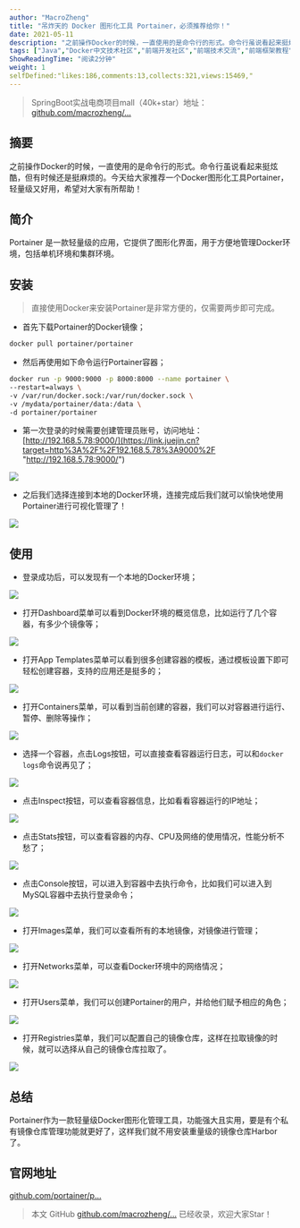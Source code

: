 ```yaml
---
author: "MacroZheng"
title: "吊炸天的 Docker 图形化工具 Portainer，必须推荐给你！"
date: 2021-05-11
description: "之前操作Docker的时候，一直使用的是命令行的形式。命令行虽说看起来挺炫酷，但有时候还是挺麻烦的。今天给大家推荐一个Docker图形化工具Portainer，轻量级又好用，希望对大家有所帮助！"
tags: ["Java","Docker中文技术社区","前端开发社区","前端技术交流","前端框架教程","JavaScript 学习资源","CSS 技巧与最佳实践","HTML5 最新动态","前端工程师职业发展","开源前端项目","前端技术趋势"]
ShowReadingTime: "阅读2分钟"
weight: 1
selfDefined:"likes:186,comments:13,collects:321,views:15469,"
---
```

> SpringBoot实战电商项目mall（40k+star）地址：[github.com/macrozheng/…](https://link.juejin.cn?target=https%3A%2F%2Fgithub.com%2Fmacrozheng%2Fmall "https://github.com/macrozheng/mall")

摘要
--

之前操作Docker的时候，一直使用的是命令行的形式。命令行虽说看起来挺炫酷，但有时候还是挺麻烦的。今天给大家推荐一个Docker图形化工具Portainer，轻量级又好用，希望对大家有所帮助！

简介
--

Portainer 是一款轻量级的应用，它提供了图形化界面，用于方便地管理Docker环境，包括单机环境和集群环境。

安装
--

> 直接使用Docker来安装Portainer是非常方便的，仅需要两步即可完成。

*   首先下载Portainer的Docker镜像；

```bash
docker pull portainer/portainer
```

*   然后再使用如下命令运行Portainer容器；

```bash
docker run -p 9000:9000 -p 8000:8000 --name portainer \
--restart=always \
-v /var/run/docker.sock:/var/run/docker.sock \
-v /mydata/portainer/data:/data \
-d portainer/portainer
```

*   第一次登录的时候需要创建管理员账号，访问地址：[http://192.168.5.78:9000/](https://link.juejin.cn?target=http%3A%2F%2F192.168.5.78%3A9000%2F "http://192.168.5.78:9000/")

![](/images/jueJin/ee21e2f8df0740c.png)

*   之后我们选择连接到本地的Docker环境，连接完成后我们就可以愉快地使用Portainer进行可视化管理了！

![](/images/jueJin/8a4667c3a8104c1.png)

使用
--

*   登录成功后，可以发现有一个本地的Docker环境；

![](/images/jueJin/fadfed09c8a8456.png)

*   打开Dashboard菜单可以看到Docker环境的概览信息，比如运行了几个容器，有多少个镜像等；

![](/images/jueJin/67fc6695daae407.png)

*   打开App Templates菜单可以看到很多创建容器的模板，通过模板设置下即可轻松创建容器，支持的应用还是挺多的；

![](/images/jueJin/47c2a3e670d240e.png)

*   打开Containers菜单，可以看到当前创建的容器，我们可以对容器进行运行、暂停、删除等操作；

![](/images/jueJin/9da0169203324f5.png)

*   选择一个容器，点击Logs按钮，可以直接查看容器运行日志，可以和`docker logs`命令说再见了；

![](/images/jueJin/2b06227a57e94dd.png)

*   点击Inspect按钮，可以查看容器信息，比如看看容器运行的IP地址；

![](/images/jueJin/564b281373f5466.png)

*   点击Stats按钮，可以查看容器的内存、CPU及网络的使用情况，性能分析不愁了；

![](/images/jueJin/3b1cab8f4cf34f3.png)

*   点击Console按钮，可以进入到容器中去执行命令，比如我们可以进入到MySQL容器中去执行登录命令；

![](/images/jueJin/48b9b989d6f8487.png)

*   打开Images菜单，我们可以查看所有的本地镜像，对镜像进行管理；

![](/images/jueJin/8f6ab17422be40f.png)

*   打开Networks菜单，可以查看Docker环境中的网络情况；

![](/images/jueJin/4bf2ee4e95184ef.png)

*   打开Users菜单，我们可以创建Portainer的用户，并给他们赋予相应的角色；

![](/images/jueJin/3309c3a76f3c4fc.png)

*   打开Registries菜单，我们可以配置自己的镜像仓库，这样在拉取镜像的时候，就可以选择从自己的镜像仓库拉取了。

![](/images/jueJin/59d8089e44814c4.png)

总结
--

Portainer作为一款轻量级Docker图形化管理工具，功能强大且实用，要是有个私有镜像仓库管理功能就更好了，这样我们就不用安装重量级的镜像仓库Harbor了。

官网地址
----

[github.com/portainer/p…](https://link.juejin.cn?target=https%3A%2F%2Fgithub.com%2Fportainer%2Fportainer "https://github.com/portainer/portainer")

> 本文 GitHub [github.com/macrozheng/…](https://link.juejin.cn?target=https%3A%2F%2Fgithub.com%2Fmacrozheng%2Fmall-learning "https://github.com/macrozheng/mall-learning") 已经收录，欢迎大家Star！